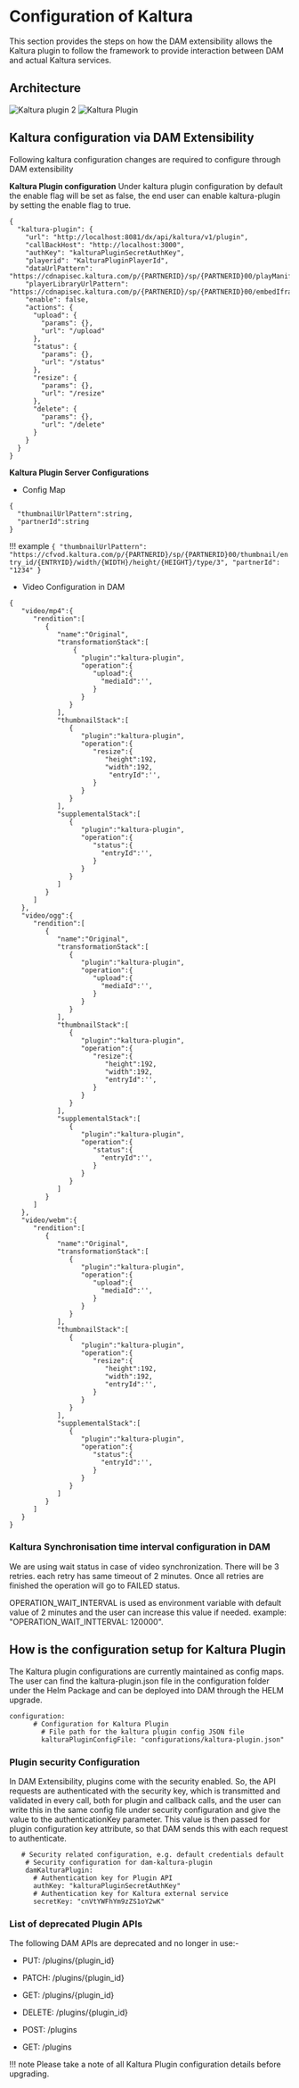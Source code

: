 # Configuration of Kaltura 

This section provides the steps on how the DAM extensibility allows the Kaltura plugin to follow the framework to provide interaction between DAM and actual Kaltura services.

## Architecture

![Kaltura plugin 2](../../images/Kaltura_configuration_Kaltura-Plugin-Design.png)
![Kaltura Plugin](../../images/kaltura_configuration_Kaltura-Plugin.png)


## Kaltura configuration via DAM Extensibility

Following kaltura configuration changes are required to configure through DAM extensibility

**Kaltura Plugin configuration**
Under kaltura plugin configuration by default the enable flag will be set as false, the end user can enable kaltura-plugin by setting the enable flag to true.

```
{
  "kaltura-plugin": {
    "url": "http://localhost:8081/dx/api/kaltura/v1/plugin",
    "callBackHost": "http://localhost:3000",
    "authKey": "kalturaPluginSecretAuthKey",
    "playerid": "KalturaPluginPlayerId",
    "dataUrlPattern": "https://cdnapisec.kaltura.com/p/{PARTNERID}/sp/{PARTNERID}00/playManifest/entryId/{ENTRYID}/format/url/protocol/https",
    "playerLibraryUrlPattern": "https://cdnapisec.kaltura.com/p/{PARTNERID}/sp/{PARTNERID}00/embedIframeJs/uiconf_id/{PLAYERID}/partner_id/{PARTNERID}",
    "enable": false,
    "actions": {
      "upload": {
        "params": {},
        "url": "/upload"
      },
      "status": {
        "params": {},
        "url": "/status"
      },
      "resize": {
        "params": {},
        "url": "/resize"
      },
      "delete": {
        "params": {},
        "url": "/delete"
      }
    }
  }
}
```

**Kaltura Plugin Server Configurations**

- Config Map
```
{
  "thumbnailUrlPattern":string,
  "partnerId":string
}
```
!!! example
    ```
    {
      "thumbnailUrlPattern": "https://cfvod.kaltura.com/p/{PARTNERID}/sp/{PARTNERID}00/thumbnail/entry_id/{ENTRYID}/width/{WIDTH}/height/{HEIGHT}/type/3",
      "partnerId": "1234"
    }
    ```

- Video Configuration in DAM
```
{
   "video/mp4":{
      "rendition":[
         {
            "name":"Original",
            "transformationStack":[
                {
                  "plugin":"kaltura-plugin",
                  "operation":{
                     "upload":{
                       "mediaId":'',
                     }
                  }
               }
            ],
            "thumbnailStack":[
               {  
                  "plugin":"kaltura-plugin",
                  "operation":{
                     "resize":{
                        "height":192,
                        "width":192,
                         "entryId":'',
                     }
                  }
               }
            ],
            "supplementalStack":[
               {
                  "plugin":"kaltura-plugin",
                  "operation":{
                     "status":{
                       "entryId":'',
                     }
                  }
               }
            ]
         }
      ]
   },
   "video/ogg":{
      "rendition":[
         {
            "name":"Original",
            "transformationStack":[
               {
                  "plugin":"kaltura-plugin",
                  "operation":{
                     "upload":{
                       "mediaId":'',
                     }
                  }
               }
            ],
            "thumbnailStack":[
               {
                  "plugin":"kaltura-plugin",
                  "operation":{
                     "resize":{
                        "height":192,
                        "width":192,
                        "entryId":'',
                     }
                  }
               }
            ],
            "supplementalStack":[
               {
                  "plugin":"kaltura-plugin",
                  "operation":{
                     "status":{
                       "entryId":'',
                     }
                  }
               }
            ]
         }
      ]
   },
   "video/webm":{
      "rendition":[
         {
            "name":"Original",
            "transformationStack":[
               {
                  "plugin":"kaltura-plugin",
                  "operation":{
                     "upload":{
                       "mediaId":'',
                     }
                  }
               }
            ],
            "thumbnailStack":[
               {
                  "plugin":"kaltura-plugin",
                  "operation":{
                     "resize":{
                        "height":192,
                        "width":192,
                        "entryId":'',
                     }
                  }
               }
            ],
            "supplementalStack":[
               {
                  "plugin":"kaltura-plugin",
                  "operation":{
                     "status":{
                       "entryId":'',
                     }
                  }
               }
            ]
         }
      ]
   }
}
```

### Kaltura Synchronisation time interval configuration in DAM

We are using wait status in case of video synchronization. There will be 3 retries. each retry has same timeout of 2 minutes. Once all retries are finished the operation will go to FAILED status.

OPERATION_WAIT_INTERVAL is used as environment variable with default value of 2 minutes and the user can increase this value if needed. example: "OPERATION_WAIT_INTTERVAL: 120000".

## How is the configuration setup for Kaltura Plugin

The Kaltura plugin configurations are currently maintained as config maps. The user can find the kaltura-plugin.json file in the configuration folder under the Helm Package and can be deployed into DAM through the HELM upgrade.

```
configuration:
      # Configuration for Kaltura Plugin
        # File path for the kaltura plugin config JSON file
        kalturaPluginConfigFile: "configurations/kaltura-plugin.json"
```

### Plugin security Configuration
In DAM Extensibility, plugins come with the security enabled. So, the API requests are authenticated with the security key, which is transmitted and validated in every call, both for plugin and callback calls, and the user can write this in the same config file under security configuration and give the value to the authenticationKey parameter. This value is then passed for plugin configuration key attribute, so that DAM sends this with each request to authenticate.

```
   # Security related configuration, e.g. default credentials default
    # Security configuration for dam-kaltura-plugin
    damKalturaPlugin:
      # Authentication key for Plugin API
      authKey: "kalturaPluginSecretAuthKey"
      # Authentication key for Kaltura external service
      secretKey: "cnVtYWFhYm9zZS1oY2wK"
```

### List of deprecated Plugin APIs

The following DAM APIs are deprecated and no longer in use:-

- PUT: /plugins/{plugin_id} <br/>

- PATCH: /plugins/{plugin_id} <br/>

- GET: /plugins/{plugin_id} <br/>

- DELETE: /plugins/{plugin_id} <br/>

- POST: /plugins <br/>

- GET: /plugins<br/>

!!! note
    Please take a note of all Kaltura Plugin configuration details before upgrading.